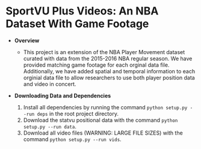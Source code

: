 # SportVU Plus Videos: An NBA Dataset With Game Footage

- **Overview**
    - This project is an extension of the NBA Player Movement dataset curated with data from the 2015-2016 NBA regular season. We have provided matching game footage for each orginal data file. Additionally, we have added spatial and temporal information to each orginial data file to allow researchers to use both player position data and video in concert.

- **Downloading Data and Dependencies**
    1. Install all dependencies by running the command ```python setup.py --run deps``` in the root project directory.
    2. Download the statvu positional data with the command ```python setup.py --run data```.
    3.  Download all video files (WARNING: LARGE FILE SIZES) with the command ```python setup.py --run vids```.
